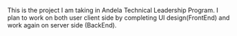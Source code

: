 This is the project I am taking in Andela Technical Leadership Program.
I plan to work on both user client side by completing UI design(FrontEnd) and work again
on server side (BackEnd).